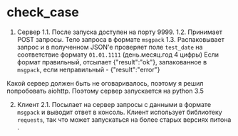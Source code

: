 # check_case
1. Сервер
1.1. После запуска доступен на порту 9999.
1.2. Принимает POST запросы. Тело запроса в формате `msgpack`
1.3. Распаковывает запрос и в полученном JSON'е проверяет поле `test_date` на соответствие формату `01.01.1111` (день.месяц.год 4 цифры)
Если формат правильный, отсылает {"result":"ok"}, запакованное в `msgpack`, если неправильный - {"result":"error"}

Какой сервер должен быть не оговаривалось, поэтому я решил попробовать aiohttp.
Поэтому сервер запускается на python 3.5

2. Клиент
2.1. Посылает на сервер запросы с данными в формате `msgpack` и выводит ответ в консоль.
Клиент использует библиотеку `requests`, так что может запускаться на более старых версиях питона .